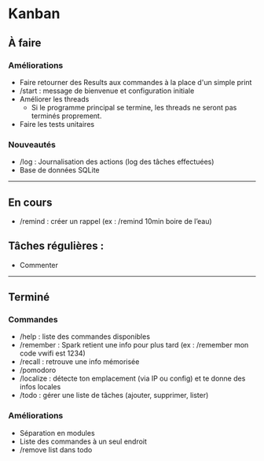 # Kanban

## À faire
### Améliorations
- Faire retourner des Results aux commandes à la place d'un simple print
- /start : message de bienvenue et configuration initiale
- Améliorer les threads
    - Si le programme principal se termine, les threads ne seront pas terminés proprement.
- Faire les tests unitaires

### Nouveautés
- /log : Journalisation des actions (log des tâches effectuées)
- Base de données SQLite



________________________________________________________________________________________________________________________

## En cours
- /remind : créer un rappel (ex : /remind 10min boire de l’eau)

## Tâches régulières :
- Commenter





________________________________________________________________________________________________________________________

## Terminé
### Commandes
- /help : liste des commandes disponibles
- /remember : Spark retient une info pour plus tard (ex : /remember mon code vwifi est 1234)
- /recall : retrouve une info mémorisée
- /pomodoro
- /localize : détecte ton emplacement (via IP ou config) et te donne des infos locales
- /todo : gérer une liste de tâches (ajouter, supprimer, lister)

### Améliorations
- Séparation en modules
- Liste des commandes à un seul endroit
- /remove list dans todo





